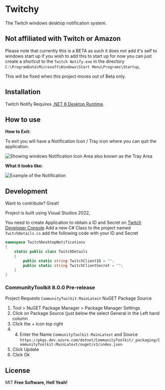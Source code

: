 # Twitchy
The Twitch windows desktop notification system.

## Not affiliated with Twitch or Amazon

Please note that currently this is a BETA as such it does not add it's self to windows start up if you wish to add this to start up for now you can just create a shortcut to the `Twitch Notify.exe` in the directory `C:\ProgramData\Microsoft\Windows\Start Menu\Programs\Startup`,

This will be fixed when this project moves out of Beta only.

## Installation
 Twitch Notify Requires [.NET 6 Desktop Runtime](https://dotnet.microsoft.com/en-us/download/dotnet/thank-you/runtime-desktop-6.0.13-windows-x64-installer).

## How to use
**How to Exit:**

To exit you will have a Notification Icon / Tray icon where you can quit the application.

![Showing windows Notification Icon Area also known as the Tray Area](https://user-images.githubusercontent.com/37368/215226270-52d596d5-7811-4389-a761-3aabad7da360.png)

**What it looks like:**

![Example of the Notification](https://user-images.githubusercontent.com/37368/215226419-0ec644f1-bd2b-498f-93ed-a48acd3c824c.png)

## Development

Want to contribute? Great!

Project is built using Visual Studios 2022,

You need to create Application to obtain a ID and Secret on [Twitch Developer Console](https://dev.twitch.tv/console)
Add a new C# Class to the project named `TwitchDetails.cs` add the following code with your ID and Secret
```cs
namespace TwitchDesktopNotifications
{
    static public class TwitchDetails
    {
        public static string TwitchClientID = "";
        public static string TwitchClientSecret = "";
    }
}
```

### CommunityToolkit 8.0.0 Pre-release
Project Requests `CommunityToolkit-MainLatest` NuGET Package Source

1. Tool > NuGET Package Manager > Package Manager Settings
2. Click on Package Source (just below the select General in the Left hand column
3. Click the + icon top right
5. 4. Enter the Name `CommunityToolkit-MainLatest` and Source `https://pkgs.dev.azure.com/dotnet/CommunityToolkit/_packaging/CommunityToolkit-MainLatest/nuget/v3/index.json`
6. Click Update
7. Click Ok



## License

MIT
**Free Software, Hell Yeah!**

